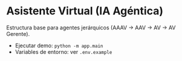 # Asistente Virtual (IA Agéntica)
Estructura base para agentes jerárquicos (AAAV → AAV → AV → AV Gerente).
- Ejecutar demo: `python -m app.main`
- Variables de entorno: ver `.env.example`
